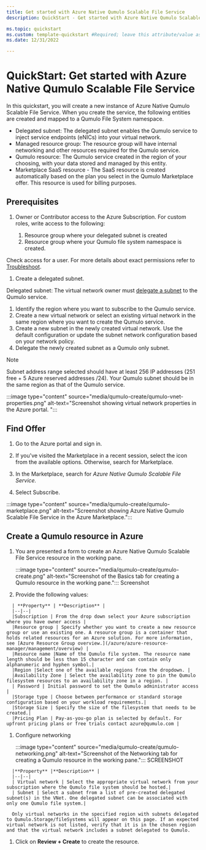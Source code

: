 ```yaml
---
title: Get started with Azure Native Qumulo Scalable File Service
description: QuickStart - Get started with Azure Native Qumulo Scalable File Service

ms.topic: quickstart 
ms.custom: template-quickstart #Required; leave this attribute/value as-is.
ms.date: 12/31/2022

---
```



# QuickStart: Get started with Azure Native Qumulo Scalable File Service

In this quickstart, you will create a new instance of Azure Native Qumulo Scalable File Service. When you create the service, the following entities are created and mapped to a Qumulo File System namespace.

- Delegated subnet: The delegated subnet enables the Qumulo service to inject service endpoints (eNICs) into your virtual network.
- Managed resource group: The resource group will have internal networking and other resources required for the Qumulo service. 
- Qumulo resource: The Qumulo service created in the region of your choosing, with your data stored and managed by this entity.
- Marketplace SaaS resource - The SaaS resource is created automatically based on the plan you select in the Qumulo Marketplace offer. This resource is used for billing purposes.

## Prerequisites

1. Owner or Contributor access to the Azure Subscription. For custom roles, write access to the following:

     1. Resource group where your delegated subnet is created
     1. Resource group where your Qumulo file system namespace is created.

 Check access for a user. For more details about exact permissions refer to [Troubleshoot](qumulo-troubleshoot.md).

1. Create a delegated subnet.

Delegated subnet: The virtual network owner must [delegate a subnet](https://learn.microsoft.com/en-us/azure/virtual-network/subnet-delegation-overview) to the Qumulo service.

 1. Identify the region where you want to subscribe to the Qumulo service.
 1. Create a new virtual network or select an existing virtual network in the same region where you want to create the Qumulo service.
 1. Create a new subnet in the newly created virtual network. Use the default configuration or update the subnet network configuration based on your network policy.
 1. Delegate the newly created subnet as a Qumulo only subnet.

> [!NOTE]
>Subnet address range selected should have at least 256 IP addresses (251 free + 5 Azure reserved addresses /24). Your Qumulo subnet should be in the same region as that of the Qumulo service.

:::image type="content" source="media/qumulo-create/qumulo-vnet-properties.png" alt-text="Screenshot showing virtual network properties in the Azure portal. ":::

## Find Offer

1. Go to the Azure portal and sign in.

1. If you've visited the Marketplace in a recent session, select the icon from the available options. Otherwise, search for Marketplace.

1. In the Marketplace, search for *Azure Native Qumulo Scalable File Service.*

1. Select Subscribe.

:::image type="content" source="media/qumulo-create/qumulo-marketplace.png" alt-text="Screenshot showing Azure Native Qumulo Scalable File Service in the Azure Marketplace.":::

## Create a Qumulo resource in Azure

1. You are presented a form to create an Azure Native Qumulo Scalable File Service resource in the working pane.

      :::image type="content" source="media/qumulo-create/qumulo-create.png" alt-text="Screenshot of the Basics tab for creating a Qumulo resource in the working pane.":::
      Screenshot

1. Provide the following values:
<!-- this might look better as a list -->
  
      | **Property** | **Description** |
      |--|--|
      |Subscription | From the drop down select your Azure subscription where you have owner access |
      |Resource group | Specify whether you want to create a new resource group or use an existing one. A resource group is a container that holds related resources for an Azure solution. For more information, see [Azure Resource Group overview.](/azure/azure-resource-manager/management/overview) |
      |Resource name |Name of the Qumulo file system. The resource name length should be less than 15 character and can contain only alphanumeric and hyphen symbol.|
      |Region |Select one of the available regions from the dropdown. |
      |Availability Zone | Select the availability zone to pin the Qumulo filesystem resources to an availability zone in a region. |
      | Password | Initial password to set the Qumulo administrator access |
      |Storage type | Choose between performance or standard storage configuration based on your workload requirements.|
      |Storage Size | Specify the size of the filesystem that needs to be created.|
      |Pricing Plan | Pay-as-you-go plan is selected by default. For upfront pricing plans or free trials contact azure@qumulo.com |

1. Configure networking

     :::image type="content" source="media/qumulo-create/qumulo-networking.png" alt-text="Screenshot of the Networking tab for creating a Qumulo resource in the working pane.":::
        SCREENSHOT
<!-- This might look better as a list  -->
      |**Property** |**Description** |
      |--|--|
      | Virtual network | Select the appropriate virtual network from your subscription where the Qumulo file system should be hosted.|
      | Subnet | Select a subnet from a list of pre-created delegated subnet(s) in the VNet. One delegated subnet can be associated with only one Qumulo file system.|
    
      Only virtual networks in the specified region with subnets delegated to Qumulo.Storage/fileSystems will appear on this page. If an expected virtual network is not listed, verify that it is in the chosen region and that the virtual network includes a subnet delegated to Qumulo.

1. Click on **Review + Create** to create the resource.
